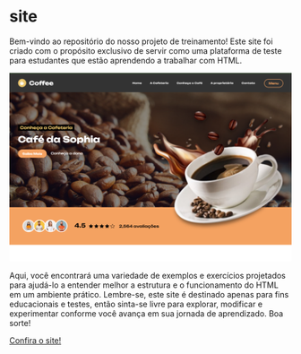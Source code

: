 # site
Bem-vindo ao repositório do nosso projeto de treinamento! Este site foi criado com o propósito exclusivo de servir como uma plataforma de teste para estudantes que estão aprendendo a trabalhar com HTML. 

<img src="thumbnail.png">

Aqui, você encontrará uma variedade de exemplos e exercícios projetados para ajudá-lo a entender melhor a estrutura e o funcionamento do HTML em um ambiente prático. Lembre-se, este site é destinado apenas para fins educacionais e testes, então sinta-se livre para explorar, modificar e experimentar conforme você avança em sua jornada de aprendizado. Boa sorte!

<a href="https://josetelmo.github.io/site"  target="_blank" rel="noopener noreferrer">Confira o site!</a>

